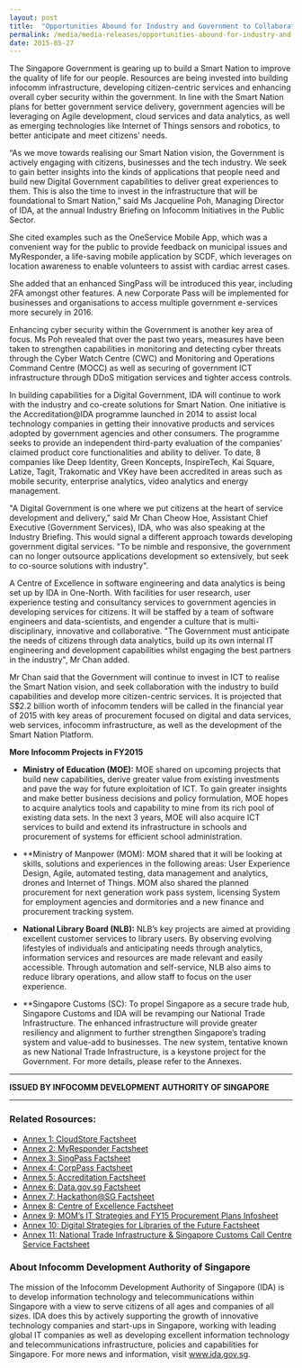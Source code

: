 ```yaml
---
layout: post
title:  "Opportunities Abound for Industry and Government to Collaborate in Effort to Becoming a Smart Nation"
permalink: /media/media-releases/opportunities-abound-for-industry-and-government-to-collaborate-in-effort-to-becoming-a-smart-nation
date: 2015-05-27
---
```

The Singapore Government is gearing up to build a Smart Nation to improve the quality of life for our people. Resources are being invested into building infocomm infrastructure, developing citizen-centric services and enhancing overall cyber security within the government. In line with the Smart Nation plans for better government service delivery, government agencies will be leveraging on Agile development, cloud services and data analytics, as well as emerging technologies like Internet of Things sensors and robotics, to better anticipate and meet citizens' needs.

“As we move towards realising our Smart Nation vision, the Government is actively engaging with citizens, businesses and the tech industry. We seek to gain better insights into the kinds of applications that people need and build new Digital Government capabilities to deliver great experiences to them. This is also the time to invest in the infrastructure that will be foundational to Smart Nation,” said Ms Jacqueline Poh, Managing Director of IDA, at the annual Industry Briefing on Infocomm Initiatives in the Public Sector.

She cited examples such as the OneService Mobile App, which was a convenient way for the public to provide feedback on municipal issues and MyResponder, a life-saving mobile application by SCDF, which leverages on location awareness to enable volunteers to assist with cardiac arrest cases.

She added that an enhanced SingPass will be introduced this year, including 2FA amongst other features. A new Corporate Pass will be implemented for businesses and organisations to access multiple government e-services more securely in 2016.

Enhancing cyber security within the Government is another key area of focus.  Ms Poh revealed that over the past two years, measures have been taken to strengthen capabilities in monitoring and detecting cyber threats through the Cyber Watch Centre (CWC) and Monitoring and Operations Command Centre (MOCC) as well as securing of government ICT infrastructure through DDoS mitigation services and tighter access controls.

In building capabilities for a Digital Government, IDA will continue to work with the industry and co-create solutions for Smart Nation. One initiative is the Accreditation@IDA programme launched in 2014 to assist local technology companies in getting their innovative products and services adopted by government agencies and other consumers. The programme seeks to provide an independent third-party evaluation of the companies’ claimed product core functionalities and ability to deliver. To date, 8 companies like Deep Identity, Green Koncepts, InspireTech, Kai Square, Latize, Tagit, Trakomatic and VKey have been accredited in areas such as mobile security, enterprise analytics, video analytics and energy management.

"A Digital Government is one where we put citizens at the heart of service development and delivery," said Mr Chan Cheow Hoe, Assistant Chief Executive (Government Services), IDA, who was also speaking at the Industry Briefing. This would signal a different approach towards developing government digital services. "To be nimble and responsive, the government can no longer outsource applications development so extensively, but seek to co-source solutions with industry".

A Centre of Excellence in software engineering and data analytics is being set up by IDA in One-North. With facilities for user research, user experience testing and consultancy services to government agencies in developing services for citizens. It will be staffed by a team of software engineers and data-scientists, and engender a culture that is multi-disciplinary, innovative and collaborative. "The Government must anticipate the needs of citizens through data analytics, build up its own internal IT engineering and development capabilities whilst engaging the best partners in the industry", Mr Chan added.

Mr Chan said that the Government will continue to invest in ICT to realise the Smart Nation vision, and seek collaboration with the industry to build capabilities and develop more citizen-centric services. It is projected that S$2.2 billion worth of infocomm tenders will be called in the financial year of 2015 with key areas of procurement focused  on digital and data services, web services, infocomm infrastructure, as well as the development of the Smart Nation Platform.

**More Infocomm Projects in FY2015**

* **Ministry of Education (MOE):**
MOE shared on upcoming projects that build new capabilities, derive greater value from existing investments and pave the way for future exploitation of ICT. To gain greater insights and make better business decisions and policy formulation, MOE hopes to acquire analytics tools and capability to mine from its rich pool of existing data sets.  In the next 3 years, MOE will also acquire ICT services to build and extend its infrastructure in schools and procurement of systems for efficient school administration.
 
* **Ministry of Manpower (MOM):
MOM shared that it will be looking at skills, solutions and experiences in the following areas: User Experience Design, Agile, automated testing, data management and analytics, drones and Internet of Things. MOM also shared the planned procurement for next generation work pass system, licensing System for employment agencies and dormitories and a new finance and procurement tracking system.

* **National Library Board (NLB):**
NLB’s key projects are aimed at providing excellent customer services to library users. By observing evolving lifestyles of individuals and anticipating needs through analytics, information services and resources are made relevant and easily accessible. Through automation and self-service, NLB also aims to reduce library operations, and allow staff to focus on the user experience.

* **Singapore Customs (SC):
To propel Singapore as a secure trade hub, Singapore Customs and IDA will be revamping our National Trade Infrastructure. The enhanced infrastructure will provide greater resiliency and alignment to further strengthen Singapore’s trading system and value-add to businesses. The new system, tentative known as new National Trade Infrastructure, is a keystone project for the Government.
For more details, please refer to the Annexes.

---

**ISSUED BY INFOCOMM DEVELOPMENT AUTHORITY OF SINGAPORE**

---

### **Related Rosources:**
* [Annex 1: CloudStore Factsheet](/files/media/media-releases/2015/05/Annex1pdf.pdf)
* [Annex 2: MyResponder Factsheet](/files/media/media-releases/2015/05/Annex2pdf.pdf)
* [Annex 3: SingPass Factsheet](/files/media/media-releases/2015/05/Annex3pdf.pdf)
* [Annex 4: CorpPass Factsheet](/files/media/media-releases/2015/05/Annex4pdf.pdf)
* [Annex 5: Accreditation Factsheet](/files/media/media-releases/2015/05/Annex5pdf.pdf)
* [Annex 6: Data.gov.sg Factsheet](/files/media/media-releases/2015/05/Annex6pdf.pdf)
* [Annex 7: Hackathon@SG Factsheet](/files/media/media-releases/2015/05/Annex7pdf.pdf)
* [Annex 8: Centre of Excellence Factsheet](/files/media/media-releases/2015/05/Annex8pdf.pdf)
* [Annex 9: MOM’s IT Strategies and FY15 Procurement Plans Infosheet](/files/media/media-releases/2015/05/Annex9pdf.pdf)
* [Annex 10: Digital Strategies for Libraries of the Future Factsheet](/files/media/media-releases/2015/05/Annex10pdf.pdf)
* [Annex 11: National Trade Infrastructure & Singapore Customs Call Centre Service Factsheet](/files/media/media-releases/2015/05/Annex11pdf.pdf)

### **About Infocomm Development Authority of Singapore**
The mission of the Infocomm Development Authority of Singapore (IDA) is to develop information technology and telecommunications within Singapore with a view to serve citizens of all ages and companies of all sizes.  IDA does this by actively supporting the growth of innovative technology companies and start-ups in Singapore, working with leading global IT companies as well as developing excellent information technology and telecommunications infrastructure, policies and capabilities for Singapore.  For more news and information, visit www.ida.gov.sg.
